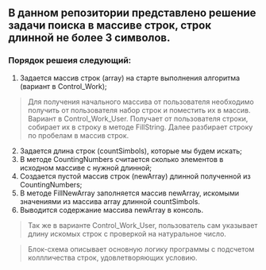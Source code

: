 ## В данном репозитории представлено решение задачи поиска в массиве строк, строк длинной не более 3 символов.

### Порядок решеия следующий:
1. Задается массив строк (array) на старте выполнения алгоритма (вариант в Control_Work); 
> Для получения начального массива от пользователя необходимо получить от пользователя набор строк и поместить их в массив.
> Вариант в Control_Work_User. Получает от пользователя строки, собирает их в строку в методе FillString. Далее разбирает строку по пробелам в массив строк.
2. Задается длина строк (countSimbols), которые мы будем искать;
3. В методе CountingNumbers считается сколько элементов в исходном массиве с нужной длинной;
4. Создается пустой массив строк (newArray) длинной полученной из CountingNumbers;
5. В методе FillNewArray заполняется массив newArray, искомыми значениями из массива array длинной countSimbols.
6. Выводится содержание массива newArray в консоль.

> Так же в варианте Control_Work_User, пользователь сам указывает длину искомых строк с проверкой на натуральное число.

> Блок-схема описывает основную логику программы с подсчетом коллличества строк, удовлетворяющих условию.